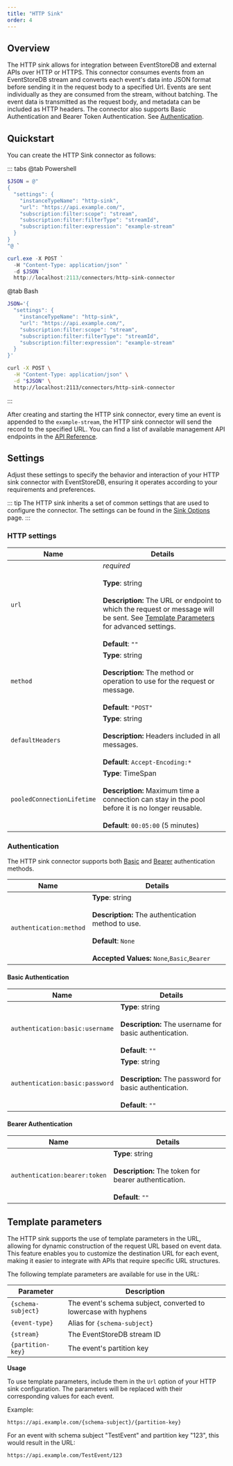 ```yaml
---
title: "HTTP Sink"
order: 4
---
```


## Overview

The HTTP sink allows for integration between EventStoreDB and external
APIs over HTTP or HTTPS. This connector consumes events from an EventStoreDB
stream and converts each event's data into JSON format before sending it in the
request body to a specified Url. Events are sent individually as they are
consumed from the stream, without batching. The event data is transmitted as the
request body, and metadata can be included as HTTP headers. The connector also
supports Basic Authentication and Bearer Token Authentication. See [Authentication](#authentication).

## Quickstart

You can create the HTTP Sink connector as follows:

::: tabs
@tab Powershell

```powershell
$JSON = @"
{
  "settings": {
    "instanceTypeName": "http-sink",
    "url": "https://api.example.com/",
    "subscription:filter:scope": "stream",
    "subscription:filter:filterType": "streamId",
    "subscription:filter:expression": "example-stream"
  }
}
"@ `

curl.exe -X POST `
  -H "Content-Type: application/json" `
  -d $JSON `
  http://localhost:2113/connectors/http-sink-connector
```

@tab Bash

```bash
JSON='{
  "settings": {
    "instanceTypeName": "http-sink",
    "url": "https://api.example.com/",
    "subscription:filter:scope": "stream",
    "subscription:filter:filterType": "streamId",
    "subscription:filter:expression": "example-stream"
  }
}'

curl -X POST \
  -H "Content-Type: application/json" \
  -d "$JSON" \
  http://localhost:2113/connectors/http-sink-connector
```
:::

After creating and starting the HTTP sink connector, every time an event is
appended to the `example-stream`, the HTTP sink connector will send the record
to the specified URL. You can find a list of available management API endpoints
in the [API Reference](../manage.md).

## Settings

Adjust these settings to specify the behavior and interaction of your HTTP sink connector with EventStoreDB, ensuring it operates according to your requirements and preferences.

::: tip
The HTTP sink inherits a set of common settings that are used to configure the connector. The settings can be found in
the [Sink Options](../settings.md#sink-options) page.
:::

### HTTP settings

| Name                       | Details                                                                                                                                                                                                                           |
| -------------------------- | --------------------------------------------------------------------------------------------------------------------------------------------------------------------------------------------------------------------------------- |
| `url`                      | _required_<br><br> **Type**: string<br><br>**Description:** The URL or endpoint to which the request or message will be sent. See [Template Parameters](http#template-parameters) for advanced settings.<br><br>**Default**: `""` |
| `method`                   | **Type**: string<br><br>**Description:** The method or operation to use for the request or message.<br><br>**Default**: `"POST"`                                                                                                  |
| `defaultHeaders`           | **Type**: string<br><br>**Description:** Headers included in all messages.<br><br>**Default**: `Accept-Encoding:*`                                                                                                                |
| `pooledConnectionLifetime` | **Type**: TimeSpan<br><br>**Description:** Maximum time a connection can stay in the pool before it is no longer reusable.<br><br>**Default**: `00:05:00` (5 minutes)                                                             |

### Authentication

The HTTP sink connector supports both [Basic](https://datatracker.ietf.org/doc/html/rfc7617) and [Bearer](https://datatracker.ietf.org/doc/html/rfc6750) authentication methods.

| Name                    | Details                                                                                                                                                   |
| ----------------------- | --------------------------------------------------------------------------------------------------------------------------------------------------------- |
| `authentication:method` | **Type**: string<br><br>**Description:** The authentication method to use.<br><br>**Default**: `None`<br><br>**Accepted Values:** `None`,`Basic`,`Bearer` |

#### Basic Authentication

| Name                            | Details                                                                                                  |
| ------------------------------- | -------------------------------------------------------------------------------------------------------- |
| `authentication:basic:username` | **Type**: string<br><br>**Description:** The username for basic authentication.<br><br>**Default**: `""` |
| `authentication:basic:password` | **Type**: string<br><br>**Description:** The password for basic authentication.<br><br>**Default**: `""` |

#### Bearer Authentication

| Name                          | Details                                                                                                |
| ----------------------------- | ------------------------------------------------------------------------------------------------------ |
| `authentication:bearer:token` | **Type**: string<br><br>**Description:** The token for bearer authentication.<br><br>**Default**: `""` |

## Template parameters

The HTTP sink supports the use of template parameters in the URL,
allowing for dynamic construction of the request URL based on event data. This
feature enables you to customize the destination URL for each event, making it
easier to integrate with APIs that require specific URL structures.

The following template parameters are available for use in the URL:

| Parameter          | Description                                                     |
| ------------------ | --------------------------------------------------------------- |
| `{schema-subject}` | The event's schema subject, converted to lowercase with hyphens |
| `{event-type}`     | Alias for `{schema-subject}`                                    |
| `{stream}`         | The EventStoreDB stream ID                                      |
| `{partition-key}`  | The event's partition key                                       |

**Usage**

To use template parameters, include them in the `Url` option of your HTTP sink configuration. The parameters will be
replaced with their corresponding values for each event.

Example:

```
https://api.example.com/{schema-subject}/{partition-key}
```

For an event with schema subject "TestEvent" and partition key "123", this would result in the URL:

```
https://api.example.com/TestEvent/123
```
